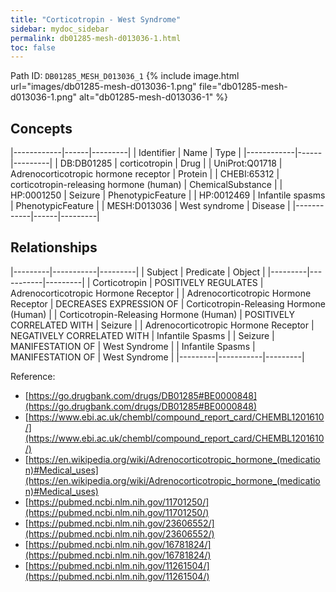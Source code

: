 ```yaml
---
title: "Corticotropin - West Syndrome"
sidebar: mydoc_sidebar
permalink: db01285-mesh-d013036-1.html
toc: false 
---
```



Path ID: `DB01285_MESH_D013036_1`
{% include image.html url="images/db01285-mesh-d013036-1.png" file="db01285-mesh-d013036-1.png" alt="db01285-mesh-d013036-1" %}

## Concepts

|------------|------|---------|
| Identifier | Name | Type    |
|------------|------|---------|
| DB:DB01285 | corticotropin | Drug |
| UniProt:Q01718 | Adrenocorticotropic hormone receptor | Protein |
| CHEBI:65312 | corticotropin-releasing hormone (human) | ChemicalSubstance |
| HP:0001250 | Seizure | PhenotypicFeature |
| HP:0012469 | Infantile spasms | PhenotypicFeature |
| MESH:D013036 | West syndrome | Disease |
|------------|------|---------|

## Relationships

|---------|-----------|---------|
| Subject | Predicate | Object  |
|---------|-----------|---------|
| Corticotropin | POSITIVELY REGULATES | Adrenocorticotropic Hormone Receptor |
| Adrenocorticotropic Hormone Receptor | DECREASES EXPRESSION OF | Corticotropin-Releasing Hormone (Human) |
| Corticotropin-Releasing Hormone (Human) | POSITIVELY CORRELATED WITH | Seizure |
| Adrenocorticotropic Hormone Receptor | NEGATIVELY CORRELATED WITH | Infantile Spasms |
| Seizure | MANIFESTATION OF | West Syndrome |
| Infantile Spasms | MANIFESTATION OF | West Syndrome |
|---------|-----------|---------|

Reference: 
  - [https://go.drugbank.com/drugs/DB01285#BE0000848](https://go.drugbank.com/drugs/DB01285#BE0000848)
  - [https://www.ebi.ac.uk/chembl/compound_report_card/CHEMBL1201610/](https://www.ebi.ac.uk/chembl/compound_report_card/CHEMBL1201610/)
  - [https://en.wikipedia.org/wiki/Adrenocorticotropic_hormone_(medication)#Medical_uses](https://en.wikipedia.org/wiki/Adrenocorticotropic_hormone_(medication)#Medical_uses)
  - [https://pubmed.ncbi.nlm.nih.gov/11701250/](https://pubmed.ncbi.nlm.nih.gov/11701250/)
  - [https://pubmed.ncbi.nlm.nih.gov/23606552/](https://pubmed.ncbi.nlm.nih.gov/23606552/)
  - [https://pubmed.ncbi.nlm.nih.gov/16781824/](https://pubmed.ncbi.nlm.nih.gov/16781824/)
  - [https://pubmed.ncbi.nlm.nih.gov/11261504/](https://pubmed.ncbi.nlm.nih.gov/11261504/)
